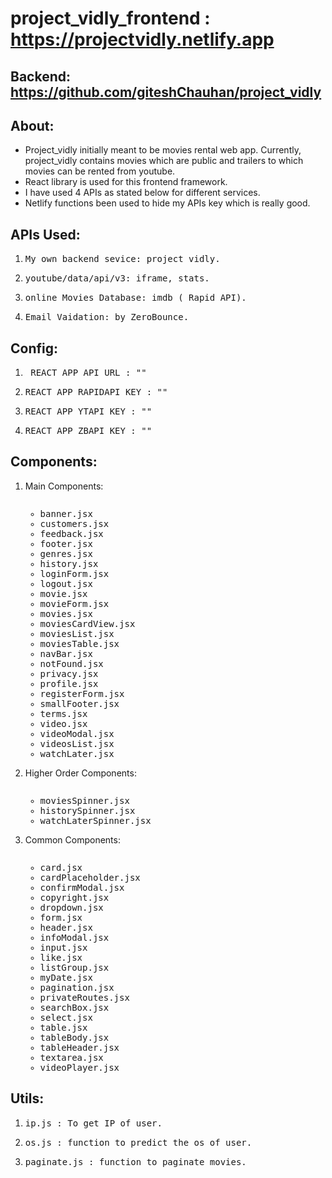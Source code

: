 # project_vidly_frontend : https://projectvidly.netlify.app

## Backend: https://github.com/giteshChauhan/project_vidly

## About:
* Project_vidly initially meant to be movies rental web app. Currently, project_vidly contains movies which are public and trailers to which movies can be rented from youtube.
* React library is used for this frontend framework.
* I have used 4 APIs as stated below for different services.
* Netlify functions been used to hide my APIs key which is really good.

## APIs Used:
 <ol>
 <li><pre>My own backend sevice: project_vidly.</pre></li>
 <li><pre>youtube/data/api/v3: iframe, stats.</pre></li>
 <li><pre>online Movies Database: imdb ( Rapid API).</pre></li>
 <li><pre>Email Vaidation: by ZeroBounce.</pre></li>
 </ol>

 ## Config: 
 <ol><li><pre> REACT_APP_API_URL : ""</pre></li>
 <li><pre>REACT_APP_RAPIDAPI_KEY : ""</pre></li>
 <li><pre>REACT_APP_YTAPI_KEY : ""</pre></li>
 <li><pre>REACT_APP_ZBAPI_KEY : ""</pre></li>
 </ol> 
 
 ## Components:
 <ol>
 <li>Main Components:
 <pre><ul><li>banner.jsx</li><li>customers.jsx</li><li>feedback.jsx</li><li>footer.jsx</li><li>genres.jsx</li><li>history.jsx</li><li>loginForm.jsx</li><li>logout.jsx</li><li>movie.jsx</li><li>movieForm.jsx</li><li>movies.jsx</li><li>moviesCardView.jsx</li><li>moviesList.jsx</li><li>moviesTable.jsx</li><li>navBar.jsx</li><li>notFound.jsx</li><li>privacy.jsx</li><li>profile.jsx</li><li>registerForm.jsx</li><li>smallFooter.jsx</li><li>terms.jsx</li><li>video.jsx</li><li>videoModal.jsx</li><li>videosList.jsx</li><li>watchLater.jsx</li></ul></pre></li>
 
 <li>Higher Order Components:
 <pre><ul><li>moviesSpinner.jsx</li><li>historySpinner.jsx</li><li>watchLaterSpinner.jsx</li></ul></pre></li>
 
 <li>Common Components:
 <pre><ul><li>card.jsx</li><li>cardPlaceholder.jsx</li><li>confirmModal.jsx</li><li>copyright.jsx</li><li>dropdown.jsx</li><li>form.jsx</li><li>header.jsx</li><li>infoModal.jsx</li><li>input.jsx</li><li>like.jsx</li><li>listGroup.jsx</li><li>myDate.jsx</li><li>pagination.jsx</li><li>privateRoutes.jsx</li><li>searchBox.jsx</li><li>select.jsx</li><li>table.jsx</li><li>tableBody.jsx</li><li>tableHeader.jsx</li><li>textarea.jsx</li><li>videoPlayer.jsx</li></ul></pre></li>
 </ol>
 
 ## Utils:
 <ol><li><pre>ip.js : To get IP of user.</pre></li>
 <li><pre>os.js : function to predict the os of user.</pre></li>
 <li><pre>paginate.js : function to paginate movies.</pre></li></ol>
